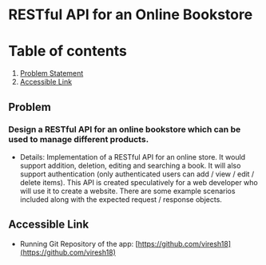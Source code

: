 <p align="center">
 <h1>RESTful API for an Online Bookstore </h1>
 <p>


# Table of contents
1. [Problem Statement](#problem)
2. [Accessible Link](#accessible)

## Problem <a name="problem"></a>
### Design a RESTful API for an online bookstore which can be used to manage different products.

* Details: Implementation of a RESTful API for an online store. It would support addition, deletion, editing and searching a book. It will also support authentication (only authenticated users can add / view / edit / delete items). This API is created speculatively for a web developer who will use it to create a website. There are some example scenarios included along with the expected request / response objects.

## Accessible Link <a name="accessible"></a>
* Running Git Repository of the app: [https://github.com/viresh18](https://github.com/viresh18)
